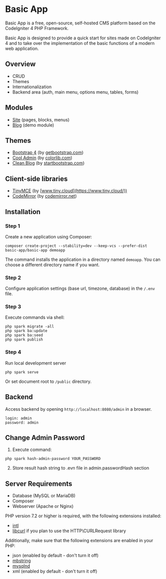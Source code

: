 Basic App
=========

Basic App is a free, open-source, self-hosted CMS platform based on the CodeIgniter 4 PHP Framework.

Basic App is designed to provide a quick start for sites made on CodeIgniter 4 and to take over the implementation of the basic functions of a modern web application.

## Overview

  - CRUD 
  - Themes
  - Internationalization
  - Backend area (auth, main menu, options menu, tables, forms)

## Modules

  - [Site](https://github.com/basic-app/module-site) (pages, blocks, menus)
  - [Blog](https://github.com/basic-app/module-blog) (demo module)
  
## Themes

  - [Bootstrap 4](https://github.com/basic-app/theme-bootstrap4) (by [getbootstrap.com](https://getbootstrap.com))
  - [Cool Admin](https://github.com/basic-app/theme-cool-admin) (by [colorlib.com](https://colorlib.com))
  - [Clean Blog](https://github.com/basic-app/theme-clean-blog) (by [startbootstrap.com](https://startbootstrap.com))
  
## Client-side libraries

  - [TinyMCE](https://github.com/basic-app/js-tinymce) (by [www.tiny.cloud](https://www.tiny.cloud/))
  - [CodeMirror](https://github.com/basic-app/js-codemirror) (by [codemirror.net](https://codemirror.net/))
 
## Installation

### Step 1

Create a new application using Composer:

```
composer create-project --stability=dev --keep-vcs --prefer-dist basic-app/basic-app demoapp
```

The command installs the application in a directory named `demoapp`. You can choose a different directory name if you want.

### Step 2

Configure application settings (base url, timezone, database) in the `/.env` file.

### Step 3

Execute commands via shell:

```
php spark migrate -all
php spark ba:update
php spark ba:seed
php spark publish
```

### Step 4

Run local development server

```
php spark serve
```

Or set document root to `/public` directory.

## Backend

Access backend by opening `http://localhost:8080/admin` in a browser.
```
login: admin
password: admin
```

## Change Admin Password

1. Execute command:

```
php spark hash-admin-password YOUR_PASSWORD
```
2. Store result hash string to .evn file in admin.passwordHash section

## Server Requirements

- Database (MySQL or MariaDB)
- Composer
- Webserver (Apache or Nginx)

PHP version 7.2 or higher is required, with the following extensions installed: 

- [intl](http://php.net/manual/en/intl.requirements.php)
- [libcurl](http://php.net/manual/en/curl.requirements.php) if you plan to use the HTTP\CURLRequest library

Additionally, make sure that the following extensions are enabled in your PHP:

- json (enabled by default - don't turn it off)
- [mbstring](http://php.net/manual/en/mbstring.installation.php)
- [mysqlnd](http://php.net/manual/en/mysqlnd.install.php)
- xml (enabled by default - don't turn it off)
